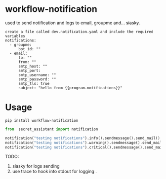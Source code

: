 # workflow-notification
used to send notification and logs  to email, groupme and... ~~siasky~~.

```
create a file called dev.notification.yaml and include the required variables
notifications:
  - groupme:
      bot_id: ""
  - email:
      to: ""
      from: ""
      smtp_host: ""
      smtp_port:
      smtp_username: ""
      smtp_password: ""
      smtp_tls: true
      subject: "hello from {{program.notifications}}"

```

# Usage
```
pip install workflow-notification

```

```python
from  secret_assistant import notification

notification("testing notifications").info().sendmessage().send_mail()
notification("testing notifications").warning().sendmessage().send_mail()
notification("testing notifications").critical().sendmessage().send_mail()

```



TODO:
1. siasky for logs sending
2. use trace to hook into stdout for logging .




